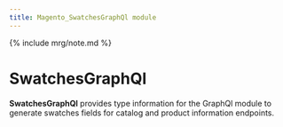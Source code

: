```yaml
---
title: Magento_SwatchesGraphQl module
---
```


{% include mrg/note.md %}

# SwatchesGraphQl

**SwatchesGraphQl** provides type information for the GraphQl module
to generate swatches fields for catalog and product information endpoints.


